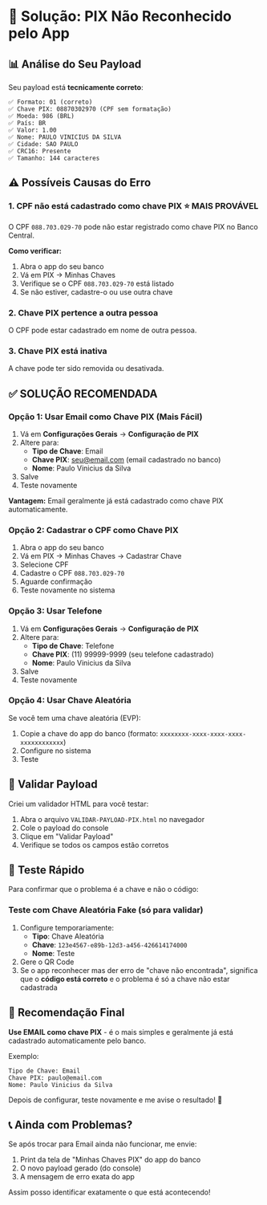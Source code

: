 # 🔧 Solução: PIX Não Reconhecido pelo App

## 📊 **Análise do Seu Payload**

Seu payload está **tecnicamente correto**:
```
✅ Formato: 01 (correto)
✅ Chave PIX: 08870302970 (CPF sem formatação)
✅ Moeda: 986 (BRL)
✅ País: BR
✅ Valor: 1.00
✅ Nome: PAULO VINICIUS DA SILVA
✅ Cidade: SAO PAULO
✅ CRC16: Presente
✅ Tamanho: 144 caracteres
```

## ⚠️ **Possíveis Causas do Erro**

### **1. CPF não está cadastrado como chave PIX** ⭐ **MAIS PROVÁVEL**

O CPF `088.703.029-70` pode não estar registrado como chave PIX no Banco Central.

**Como verificar:**
1. Abra o app do seu banco
2. Vá em PIX → Minhas Chaves
3. Verifique se o CPF `088.703.029-70` está listado
4. Se não estiver, cadastre-o ou use outra chave

### **2. Chave PIX pertence a outra pessoa**

O CPF pode estar cadastrado em nome de outra pessoa.

### **3. Chave PIX está inativa**

A chave pode ter sido removida ou desativada.

## ✅ **SOLUÇÃO RECOMENDADA**

### **Opção 1: Usar Email como Chave PIX** (Mais Fácil)

1. Vá em **Configurações Gerais** → **Configuração de PIX**
2. Altere para:
   - **Tipo de Chave**: Email
   - **Chave PIX**: seu@email.com (email cadastrado no banco)
   - **Nome**: Paulo Vinicius da Silva
3. Salve
4. Teste novamente

**Vantagem:** Email geralmente já está cadastrado como chave PIX automaticamente.

### **Opção 2: Cadastrar o CPF como Chave PIX**

1. Abra o app do seu banco
2. Vá em PIX → Minhas Chaves → Cadastrar Chave
3. Selecione CPF
4. Cadastre o CPF `088.703.029-70`
5. Aguarde confirmação
6. Teste novamente no sistema

### **Opção 3: Usar Telefone**

1. Vá em **Configurações Gerais** → **Configuração de PIX**
2. Altere para:
   - **Tipo de Chave**: Telefone
   - **Chave PIX**: (11) 99999-9999 (seu telefone cadastrado)
   - **Nome**: Paulo Vinicius da Silva
3. Salve
4. Teste novamente

### **Opção 4: Usar Chave Aleatória**

Se você tem uma chave aleatória (EVP):
1. Copie a chave do app do banco (formato: `xxxxxxxx-xxxx-xxxx-xxxx-xxxxxxxxxxxx`)
2. Configure no sistema
3. Teste

## 🧪 **Validar Payload**

Criei um validador HTML para você testar:

1. Abra o arquivo `VALIDAR-PAYLOAD-PIX.html` no navegador
2. Cole o payload do console
3. Clique em "Validar Payload"
4. Verifique se todos os campos estão corretos

## 📱 **Teste Rápido**

Para confirmar que o problema é a chave e não o código:

### **Teste com Chave Aleatória Fake (só para validar)**

1. Configure temporariamente:
   - **Tipo**: Chave Aleatória
   - **Chave**: `123e4567-e89b-12d3-a456-426614174000`
   - **Nome**: Teste
2. Gere o QR Code
3. Se o app reconhecer mas der erro de "chave não encontrada", significa que o **código está correto** e o problema é só a chave não estar cadastrada

## 🎯 **Recomendação Final**

**Use EMAIL como chave PIX** - é o mais simples e geralmente já está cadastrado automaticamente pelo banco.

Exemplo:
```
Tipo de Chave: Email
Chave PIX: paulo@email.com
Nome: Paulo Vinicius da Silva
```

Depois de configurar, teste novamente e me avise o resultado! 🚀

## 📞 **Ainda com Problemas?**

Se após trocar para Email ainda não funcionar, me envie:
1. Print da tela de "Minhas Chaves PIX" do app do banco
2. O novo payload gerado (do console)
3. A mensagem de erro exata do app

Assim posso identificar exatamente o que está acontecendo!
